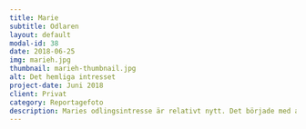 ```yaml
---
title: Marie
subtitle: Odlaren
layout: default
modal-id: 38
date: 2018-06-25
img: marieh.jpg
thumbnail: marieh-thumbnail.jpg
alt: Det hemliga intresset
project-date: Juni 2018
client: Privat
category: Reportagefoto
description: Maries odlingsintresse är relativt nytt. Det började med att en granne såg så där härligt fridfull ut när hon påtade i trädgården. Marie gick då från ståndpunkten att “växter köper man och förhoppningsvis överlever de ett tag” till att ta hand om dom, få dom att frodas och sen hitta sina egna favoritväxter. Idag är växterna små tamagotchis som hon uppfostrar tålmodigt. De snälla får till och med följa med till stugan om somrarna.\\ I stugan odlar Marie både för ögonen och magen. Helst lägger hon energi på dekorativa blommor men sätter även en del potatis, det senare påhejat av sin far. Han ger henne också diverse frön som hon uppmuntras att ge liv. Odling är lite av ett hemligt intresse för Marie som annars förknippas med hennes kärlek för stil och mode. Odlingsintresset får bli vad det blir, vilket är väldigt skönt. Trots modeintresset sträcker sig odlingsgarderoben till ett par trädgårdshandskar. Utöver det har Marie bara en liten spade och en ny fantastisk trädgårdsslang som gör att hon slipper bära runt på hinkar för att vattna. Växterna delar Marie upp i kategorier utifrån hur törstiga de är. I stugan har de egen brunn så hon kan vattna med gott samvete, trots torkan. Hon framhåller att hon inte är en sån där övervattnare. Dessutom duschar de inte i stugan, utan badar i sjön, vilket håller nere månadens H20-kvot. Vattnar gör hon på måndagar och hon är bara kompis med de växter som överlever den frekvensen. I skaran av gröna tamagotchis är Marie stoltast över sin stora Monstera-växt som hon sett växa från spädbarn till en spänstig tonåring. Vart odlingsintresset tar vägen vet inte Marie. Växterna tenderar att bli fler och diametern på krukväxterna sväller. En dag kanske hon rent av avslöjar sitt hemliga intresse för andra.
---
```


